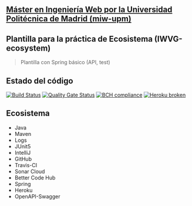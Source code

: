 ## [Máster en Ingeniería Web por la Universidad Politécnica de Madrid (miw-upm)](http://miw.etsisi.upm.es)
## Plantilla para la práctica de Ecosistema (IWVG-ecosystem)
> Plantilla con Spring básico (API, test) 

## Estado del código
[![Build Status](https://travis-ci.org/reymon359/iwvg-ecosystem-ramon-morcillo.svg?branch=develop)](https://travis-ci.org/reymon359/iwvg-ecosystem-ramon-morcillo)
[![Quality Gate Status](https://sonarcloud.io/api/project_badges/measure?project=es.upm.miw%3Aiwvg-ecosystem-ramon-morcillo&metric=alert_status)](https://sonarcloud.io/dashboard?id=es.upm.miw%3Aiwvg-ecosystem-ramon-morcillo)
[![BCH compliance](https://bettercodehub.com/edge/badge/reymon359/iwvg-ecosystem-ramon-morcillo?branch=develop)](https://bettercodehub.com/)
[![Heroku broken](https://iwvg-ecosystem-ramon-morcillo.herokuapp.com/system/version-badge)](https://iwvg-ecosystem-ramon-morcillo.herokuapp.com/swagger-ui.html)


## Ecosistema
* Java
* Maven
* Logs
* JUnit5
* IntelliJ
* GitHub
* Travis-CI
* Sonar Cloud
* Better Code Hub
* Spring
* Heroku
* OpenAPI-Swagger
